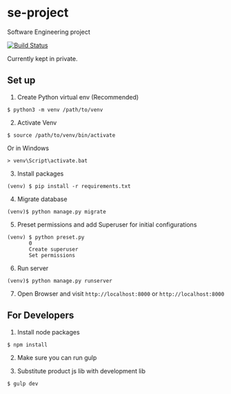 # se-project
Software Engineering project

[![Build Status](https://travis-ci.com/BrianLTJ/se-project.svg?token=WsEWiDVxieXsRXPgytzk&branch=master)](https://travis-ci.com/BrianLTJ/se-project)

Currently kept in private.

## Set up

1. Create Python virtual env (Recommended)
 ```
 $ python3 -m venv /path/to/venv
 ```

2. Activate Venv
```
$ source /path/to/venv/bin/activate
```
Or in Windows
```
> venv\Script\activate.bat
```

3. Install packages
```
(venv) $ pip install -r requirements.txt
```


4. Migrate database
```
(venv)$ python manage.py migrate
```

5. Preset permissions and add Superuser for initial configurations
```
(venv) $ python preset.py
       0
       Create superuser
       Set permissions
```

6. Run server
```
(venv)$ python manage.py runserver
```

7. Open Browser and visit `http://localhost:8000` or `http://localhost:8000`

## For Developers
1. Install node packages
```
$ npm install
```

2. Make sure you can run gulp

3. Substitute product js lib with development lib
```
$ gulp dev
```